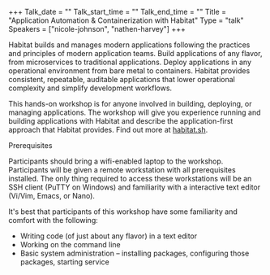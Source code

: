 +++
Talk_date = ""
Talk_start_time = ""
Talk_end_time = ""
Title = "Application Automation & Containerization with Habitat"
Type = "talk"
Speakers = ["nicole-johnson", "nathen-harvey"]
+++

Habitat builds and manages modern applications following the practices and principles of modern application teams.  Build applications of any flavor, from microservices to traditional applications.  Deploy applications in any operational environment from bare metal to containers.  Habitat provides consistent, repeatable, auditable applications that lower operational complexity and simplify development workflows.

This hands-on workshop is for anyone involved in building, deploying, or managing applications.  The workshop will give you experience running and building applications with Habitat and describe the application-first approach that Habitat provides.  Find out more at [habitat.sh](https://habitat.sh).

Prerequisites

Participants should bring a wifi-enabled laptop to the workshop.  Participants will be given a remote workstation with all prerequisites installed. The only thing required to access these workstations will be an SSH client (PuTTY on Windows) and familiarity with a interactive text editor (Vi/Vim, Emacs, or Nano).

It's best that participants of this workshop have some familiarity and comfort with the following:

* Writing code (of just about any flavor) in a text editor
* Working on the command line
* Basic system administration – installing packages, configuring those packages, starting service
